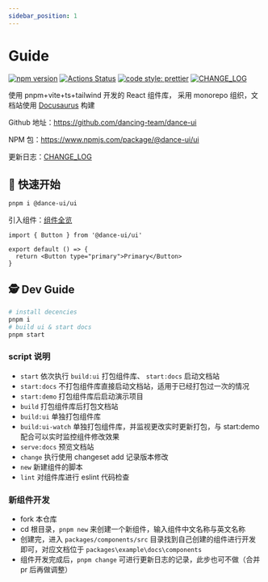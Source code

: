 ```yaml
---
sidebar_position: 1
---
```


# Guide

[![npm version](https://img.shields.io/npm/v/@dance-ui/ui/latest.svg)](https://www.npmjs.com/package/@dance-ui/ui) [![Actions Status](https://github.com/dancing-team/dance-ui/actions/workflows/release.yml/badge.svg)](https://github.com/dancing-team/dance-ui) [![code style: prettier](https://img.shields.io/badge/code_style-prettier-ff69b4.svg?style=flat-square)](https://github.com/prettier/prettier) [![CHANGE_LOG](https://img.shields.io/badge/CHANGE-LOG-ff69b4.svg?style=flat-square)](https://github.com/dancing-team/dance-ui/blob/main/packages/components/CHANGELOG.md)

使用 pnpm+vite+ts+tailwind 开发的 React 组件库， 采用 monorepo 组织，文档站使用 [Docusaurus](https://docusaurus.io/docs) 构建

Github 地址：https://github.com/dancing-team/dance-ui

NPM 包：https://www.npmjs.com/package/@dance-ui/ui

更新日志：[CHANGE_LOG](https://github.com/dancing-team/dance-ui/blob/main/packages/components/CHANGELOG.md)

## 🍨 快速开始

```bash
pnpm i @dance-ui/ui
```

引入组件：[组件全览](https://dance.cosine.ren/docs/category/%E7%BB%84%E4%BB%B6%E5%85%A8%E8%A7%88)

```tsx
import { Button } from '@dance-ui/ui'

export default () => {
  return <Button type="primary">Primary</Button>
}
```

## 🕵 Dev Guide

```bash
# install decencies
pnpm i
# build ui & start docs
pnpm start
```

### script 说明

- `start` 依次执行 `build:ui` 打包组件库、 `start:docs` 启动文档站
- `start:docs` 不打包组件库直接启动文档站，适用于已经打包过一次的情况
- `start:demo` 打包组件库后启动演示项目
- `build` 打包组件库后打包文档站
- `build:ui` 单独打包组件库
- `build:ui-watch` 单独打包组件库，并监视更改实时更新打包，与 start:demo 配合可以实时监控组件修改效果
- `serve:docs` 预览文档站
- `change` 执行使用 changeset add 记录版本修改
- `new` 新建组件的脚本
- `lint` 对组件库进行 eslint 代码检查

### 新组件开发

- fork 本仓库
- cd 根目录，`pnpm new` 来创建一个新组件，输入组件中文名称与英文名称
- 创建完，进入 `packages/components/src` 目录找到自己创建的组件进行开发即可，对应文档位于 `packages\example\docs\components`
- 组件开发完成后，`pnpm change` 可进行更新日志的记录，此步也可不做（合并 pr 后再做调整）
